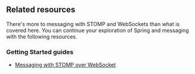 ## Related resources

There's more to messaging with STOMP and WebSockets than what is covered here. You can continue your exploration of Spring and messaging with the following resources.

### Getting Started guides

* [Messaging with STOMP over WebSocket][gs-messaging-stomp-websocket]

[gs-messaging-stomp-websocket]: /guides/gs/messaging-stomp-websocket/
